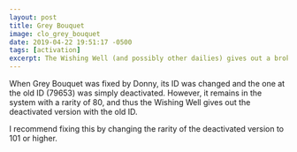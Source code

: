 ```yaml
---
layout: post
title: Grey Bouquet
image: clo_grey_bouquet
date: 2019-04-22 19:51:17 -0500
tags: [activation]
excerpt: The Wishing Well (and possibly other dailies) gives out a broken version of Grey Bouquet.
---
```


When Grey Bouquet was fixed by Donny, its ID was changed and the one at the old ID (79653) was simply deactivated. However, it remains in the system with a rarity of 80, and thus the Wishing Well gives out the deactivated version with the old ID.

I recommend fixing this by changing the rarity of the deactivated version to 101 or higher.

